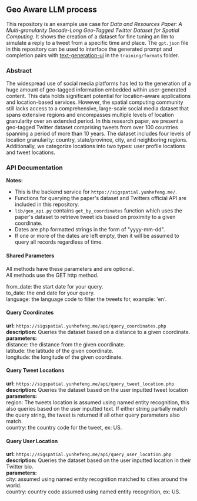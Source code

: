 ## Geo Aware LLM process
  
This repository is an example use case for *Data and Resources Paper: A Multi-granularity Decade-Long Geo-Tagged Twitter Dataset for Spatial Computing*. It shows the creation of a dataset for fine tuning an llm to simulate a reply to a tweet from a specific time and place. The `gpt.json` file in this repository can be used to interface the generated prompt and completion pairs with [text-generation-ui](https://github.com/oobabooga/text-generation-webui) in the `training/formats` folder.
  
### Abstract
The widespread use of social media platforms has led to the generation of a huge amount of geo-tagged information embedded within user-generated content. This data holds significant potential for location-aware applications and location-based services. However, the spatial computing community still lacks access to a comprehensive, large-scale social media dataset that spans extensive regions and encompasses multiple levels of location granularity over an extended period. In this research paper, we present a geo-tagged Twitter dataset comprising tweets from over 100 countries spanning a period of more than 10 years. The dataset includes four levels of location granularity: country, state/province, city, and neighboring regions. Additionally, we categorize locations into two types: user profile locations and tweet locations.  
  
### API Documentation
**Notes:**  
- This is the backend service for `https://sigspatial.yunhefeng.me/`.
- Functions for querying the paper's dataset and Twitters official API are included in this repository.  
- `lib/geo_api.py` contains `get_by_coordinates` function which uses the paper's dataset to retrieve tweet ids based on proximity to a given coordinate.  
- Dates are php formatted strings in the form of "yyyy-mm-dd".  
- If one or more of the dates are left empty, then it will be assumed to query all records regardless of time.  

#### Shared Parameters
All methods have these parameters and are optional.  
All methods use the GET http method.  

from_date: the start date for your query.  
to_date: the end date for your query.   
language: the language code to filter the tweets for, example: 'en'.

#### Query Coordinates
**url:** `https://sigspatial.yunhefeng.me/api/query_coordinates.php`  
**description:** Queries the dataset based on a distance to a given coordinate.  
**parameters:**  
distance: the distance from the given coordinate.  
latitude: the latitude of the given coordinate.  
longitude: the longitude of the given coordinate.  

#### Query Tweet Locations
**url:** `https://sigspatial.yunhefeng.me/api/query_tweet_location.php`  
**description:** Queries the dataset based on the user inputted tweet location  
**parameters:**  
region: The tweets location is assumed using named entity recognition, this also queries based on the user inputted text. If either string partially match the query string, the tweet is returned if all other query parameters also match.  
country: the country code for the tweet, ex: US.

#### Query User Location
**url:** `https://sigspatial.yunhefeng.me/api/query_user_location.php`  
**description:** Queries the dataset based on the user inputted location in their Twitter bio.  
**parameters:**  
city: assumed using named entity recognition matched to cities around the world.   
country: country code assumed using named entity recognition, ex: US.  